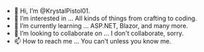 - 👋 Hi, I’m @KrystalPistol01.
- 👀 I’m interested in ... All kinds of things from crafting to coding.
- 🌱 I’m currently learning ... ASP.NET, Blazor, and many more.
- 💞️ I’m looking to collaborate on ... I don't collaborate, sorry.
- 📫 How to reach me ... You can't unless you know me.

<!---
KrystalPistol01/KrystalPistol01 is a ✨ special ✨ repository because its `README.md` (this file) appears on your GitHub profile.
You can click the Preview link to take a look at your changes.
--->
